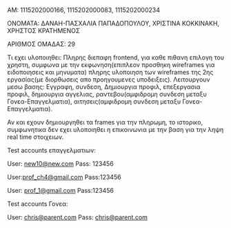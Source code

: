 AM: 1115202000166, 1115202000083, 1115202000234

ΟΝΟΜΑΤΑ: ΔΑΝΑΗ-ΠΑΣΧΑΛΙΑ ΠΑΠΑΔΟΠΟΥΛΟΥ, ΧΡΙΣΤΙΝΑ ΚΟΚΚΙΝΑΚΗ, ΧΡΗΣΤΟΣ ΚΡΑΤΗΜΕΝΟΣ

ΑΡΙΘΜΟΣ ΟΜΑΔΑΣ: 29

Τι εχει υλοποιηθει: Πληρης διεπαφη frontend, για καθε πιθανη επιλογη του χρηστη, συμφωνα με την εκφωνηση(επιπλεον προσθηκη wireframes για ειδοποιησεις και μηνυματα) πληρης υλοποιηση των wireframes της 2ης εργασίας(με διορθωσεις απο προηγουμενες υποδειξεις). Λειτουργουν μεσω βασης: Εγγραφη, συνδεση, Δημιουργια προφιλ, επεξεργασια προφιλ, δημιουργια αγγελιας, ραντεβου(αμφιδρομη συνδεση μεταξυ Γονεα-Επαγγελματια), αιτησεις(αμφιδρομη συνδεση μεταξυ Γονεα-Επαγγελματια). 

Αν και εχουν δημιουργηθει τα frames για την πληρωμη, το ιστορικο, συμφωνητικα δεν εχει υλοποιηθει η επικοινωνια με την βαση για την ληψη real time στοιχειων.

Test accounts επαγγελματιων:

User: new10@new.com 
Pass: 123456

User:prof_ch4@gmail.com
Pass:123456

User: prof_1@gmail.com
Pass:123456

Test accounts Γονεα:

User: chris@parent.com
Pass: chris@parent.com